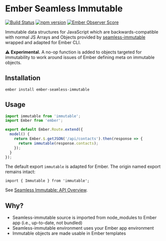 # Ember Seamless Immutable

[![Build Status](https://travis-ci.org/cyk/ember-seamless-immutable.svg?branch=master)](https://travis-ci.org/cyk/ember-seamless-immutable)
[![npm version](https://badge.fury.io/js/ember-seamless-immutable.svg)](http://badge.fury.io/js/ember-seamless-immutable)
[![Ember Observer Score](http://emberobserver.com/badges/ember-seamless-immutable.svg)](http://emberobserver.com/addons/ember-seamless-immutable)

Immutable data structures for JavaScript which are backwards-compatible with normal JS Arrays and Objects provided 
by [seamless-immutable](https://github.com/rtfeldman/seamless-immutable) wrapped and adapted for Ember CLI.

:warning: **Experimental.** A no-op function is added to objects targeted for immutability to work around issues of Ember defining meta on immutable objects.

## Installation

`ember install ember-seamless-immutable`

## Usage

```js
import immutable from 'immutable';
import Ember from 'ember';

export default Ember.Route.extend({
  model() {
    return Ember.$.getJSON('/api/contacts').then(response => {
      return immutable(response.contacts);
    });
  }
});
```

The default export `immutable` is adapted for Ember. The origin named export remains intact:

```
import { Immutable } from 'immutable';
```

See [Seamless Immutable: API Overview](https://github.com/rtfeldman/seamless-immutable#api-overview).

## Why?

* Seamless-immutable source is imported from node_modules to Ember app (i.e., up-to-date, not bundled)
* Seamless-immutable environment uses your Ember app environment
* Immutable objects are made usable in Ember templates
